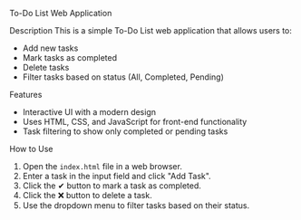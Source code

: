  To-Do List Web Application

 Description
This is a simple To-Do List web application that allows users to:
- Add new tasks
- Mark tasks as completed
- Delete tasks
- Filter tasks based on status (All, Completed, Pending)

Features
- Interactive UI with a modern design
- Uses HTML, CSS, and JavaScript for front-end functionality
- Task filtering to show only completed or pending tasks

 How to Use
1. Open the `index.html` file in a web browser.
2. Enter a task in the input field and click "Add Task".
3. Click the ✔ button to mark a task as completed.
4. Click the ❌ button to delete a task.
5. Use the dropdown menu to filter tasks based on their status.





